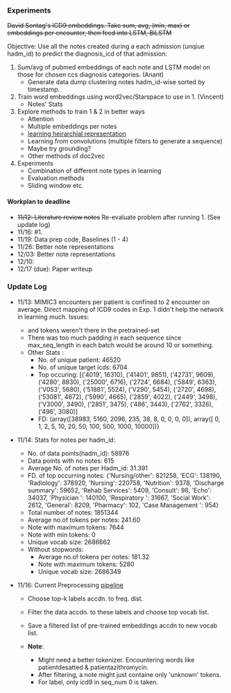 ### Experiments

~~David Sontag's ICD9 embeddings. Take sum, avg, (min, max) or embeddings per encounter, then feed into LSTM, BiLSTM~~

Objective: Use all the notes created during a each admission (unqiue hadm_id) to predict the diagnosis_icd of that admission:

1. Sum/avg of pubmed embeddings of each note and LSTM model on those for chosen ccs diagnosis categories. (Anant)
	- Generate data dump clustering notes hadm_id-wise sorted by timestamp.
2. Train word embeddings using word2vec/Starspace to use in 1. (Vincent)
	- Notes' Stats
3. Explore methods to train 1 & 2 in better ways
	- Attention
	- Multiple embeddings per notes
	- [learning heirarchial representation](https://arxiv.org/pdf/1705.08039.pdf)
	- Learning from convolutions (multiple filters to generate a sequence)
	- Maybe try grounding?
    - Other methods of doc2vec
4. Experiments
    - Combination of different note types in learning
    - Evaluation methods
    - Sliding window etc.


#### Workplan to deadline

- ~~11/12: Literature review notes~~ Re-evaluate problem after running 1. (See update log)
- 11/16: #1.
- 11/19: Data prep code, Baselines (1 - 4)
- 11/26: Better note representations
- 12/03: Better note representations
- 12/10:
- 12/17 (due): Paper writeup

### Update Log
- 11/13: MIMIC3 encounters per patient is confined to 2 encounter on average. Direct mapping of ICD9 codes in Exp. 1 didn't help the network in learning much. 
Issues:
	* <pad> and <unk> tokens weren't there in the pretrained-set
	* There was too much padding in each sequence since max_seq_length in each batch would be around 10 or something.
	* Other Stats	:
		- No. of unique patient: 46520
		- No. of unique target icds: 6704
		- Top occuring:  [('4019', 16310), ('41401', 9851), ('42731', 9609), ('4280', 8830), ('25000', 6716), ('2724', 6684), ('5849', 6363), ('V053', 5680), ('51881', 5524), ('V290', 5454), ('2720', 4698), ('53081', 4672), ('5990', 4665), ('2859', 4022), ('2449', 3498), ('V3000', 3490), ('2851', 3475), ('486', 3443), ('2762', 3326), ('496', 3080)]
		- FD: (array([38983,  5160,  2096,   235,    38,     8,     0,     0,     0,     0]), array([    0,     1,     2,     5,    10,    20,    50,   100,   500,
        1000, 10000]))

- 11/14: Stats for notes per hadm_id:
	* No. of data points(hadm_id): 58976
	* Data points with no notes: 615
	* Average No. of notes per Hadm_id: 31.391
	* FD. of top occurring notes: {'Nursing/other': 821258, 'ECG': 138190, 'Radiology': 378920, 'Nursing': 220758, 'Nutrition': 9378, 'Discharge summary': 59652, 'Rehab Services': 5409, 'Consult': 98, 'Echo': 34037, 'Physician ': 140100, 'Respiratory ': 31667, 'Social Work': 2612, 'General': 8209, 'Pharmacy': 102, 'Case Management ': 954}
	* Total number of notes: 1851344
	* Average no.of tokens per notes: 241.60
	* Note with maximum tokens: 7644
	* Note with min tokens: 0
	* Unique vocab size: 2686662


	- Without stopwords:
		* Average no.of tokens per notes: 181.32
		* Note with maximum tokens: 5280
		* Unique vocab size: 2686349

- 11/16: Current Preprocessing [pipeline](src/preprocessing_pipelin.py)
	* Choose top-k labels accdn. to freq. dist.
	* Filter the data accdn. to these labels and choose top vocab list.
	* Save a filtered list of pre-trained embeddings accdn to new vocab list.
	
	* **Note**:
		* Might need a better tokenizer. Encountering words like patientdesatted & patientazithromycin.
		* After filtering, a note might just containe only 'unknown' tokens.
		* For label, only icd9 in seq_num 0 is taken.